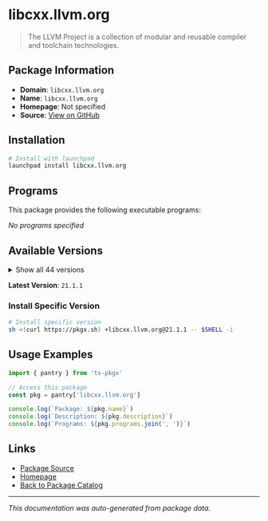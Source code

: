 # libcxx.llvm.org

> The LLVM Project is a collection of modular and reusable compiler and toolchain technologies.

## Package Information

- **Domain**: `libcxx.llvm.org`
- **Name**: `libcxx.llvm.org`
- **Homepage**: Not specified
- **Source**: [View on GitHub](https://github.com/pkgxdev/pantry/tree/main/projects/libcxx.llvm.org/package.yml)

## Installation

```bash
# Install with launchpad
launchpad install libcxx.llvm.org
```

## Programs

This package provides the following executable programs:

*No programs specified*

## Available Versions

<details>
<summary>Show all 44 versions</summary>

- `21.1.1`, `21.1.0`, `20.1.8`, `20.1.7`, `20.1.6`
- `20.1.5`, `20.1.4`, `20.1.3`, `20.1.2`, `20.1.1`
- `20.1.0`, `19.1.7`, `19.1.6`, `19.1.5`, `19.1.4`
- `19.1.3`, `19.1.2`, `19.1.1`, `19.1.0`, `18.1.8`
- `18.1.7`, `18.1.6`, `18.1.4`, `18.1.3`, `18.1.2`
- `18.1.1`, `17.0.6`, `17.0.5`, `17.0.4`, `17.0.3`
- `17.0.2`, `17.0.1`, `16.0.6`, `16.0.5`, `16.0.4`
- `16.0.3`, `16.0.2`, `16.0.1`, `15.0.7`, `15.0.6`
- `14.0.6`, `14.0.3`, `13.0.1`, `12.0.1`

</details>

**Latest Version**: `21.1.1`

### Install Specific Version

```bash
# Install specific version
sh <(curl https://pkgx.sh) +libcxx.llvm.org@21.1.1 -- $SHELL -i
```

## Usage Examples

```typescript
import { pantry } from 'ts-pkgx'

// Access this package
const pkg = pantry['libcxx.llvm.org']

console.log(`Package: ${pkg.name}`)
console.log(`Description: ${pkg.description}`)
console.log(`Programs: ${pkg.programs.join(', ')}`)
```

## Links

- [Package Source](https://github.com/pkgxdev/pantry/tree/main/projects/libcxx.llvm.org/package.yml)
- [Homepage](#)
- [Back to Package Catalog](../../package-catalog.md)

---

*This documentation was auto-generated from package data.*
